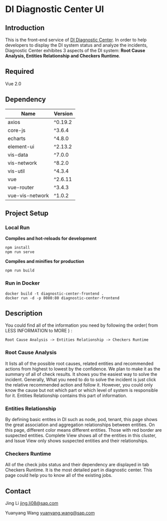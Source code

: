# DI Diagnostic Center UI

## Introduction

This is the front-end service of [DI Diagnostic Center](https://github.wdf.sap.corp/devops-warriors/diagnostic-center). In order to help developers to display the DI system status and analyze the incidents, Diagnostic Center exhibites 3 aspects of the DI system: **Root Cause Analysis, Entities Relationship and Checkers Runtime**.

## Required

Vue 2.0

## Dependency

| Name | Version |
| ---- | ------- |
| axios | ^0.19.2 |
| core-js | ^3.6.4 |
| echarts | ^4.8.0 |
| element-ui | ^2.13.2 |
| vis-data | ^7.0.0 |
| vis-network | ^8.2.0 |
| vis-util | ^4.3.4 |
| vue | ^2.6.11 |
| vue-router | ^3.4.3 |
| vue-vis-network | ^1.0.2 |

## Project Setup

### Local Run

**Compiles and hot-reloads for development**
```
npm install
npm run serve
```

**Compiles and minifies for production**
```
npm run build
```

### Run in Docker

```
docker build -t diagnostic-center-frontend .
docker run -d -p 8080:80 diagnostic-center-frontend
```

## Description
 You could find all of the information you need by following the order( from LESS INFORMATION to MORE ) :

`Root Cause Analysis -> Entities Relationship -> Checkers Runtime`

### Root Cause Analysis
It lists all of the possible root causes, related entities and recommended actions from highest to lowest by the confidence. We plan to make it as the summary of all of check results. It shows you the easiest way to solve the incident. Generally, What you need to do to solve the incident is just click the relative recommended action and follow it.
However, you could only know the cause but not which part or which level of system is responsible for it. Entities Relationship contains this part of information.

### Entities Relationship
By defining basic entites in DI such as node, pod, tenant, this page shows the great association and aggregation relationships between entities. On this page, different color means different entities. Those with red border are suspected entities. Complete View shows all of the entities in this cluster, and Issue View only shows suspected entities and their relationships.

### Checkers Runtime
All of the check jobs status and their dependency are displayed in tab Checkers Runtime. It is the most detailed part in diagnostic center. This page could help you to know all of the existing jobs.

## Contact

Jing Li jing.li08@sap.com

Yuanyang Wang yuanyang.wang@sap.com
